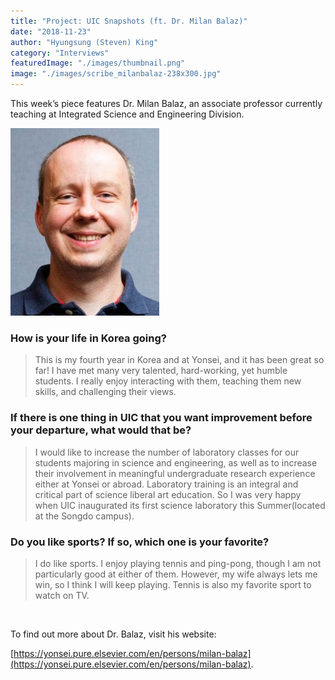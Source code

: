 ```yaml
---
title: "Project: UIC Snapshots (ft. Dr. Milan Balaz)"
date: "2018-11-23"
author: "Hyungsung (Steven) King"
category: "Interviews"
featuredImage: "./images/thumbnail.png"
image: "./images/scribe_milanbalaz-238x300.jpg"
---
```


This week’s piece features Dr. Milan Balaz, an associate professor currently teaching at Integrated Science and Engineering Division.

![](./images/scribe_milanbalaz-238x300.jpg)

### How is your life in Korea going?

> This is my fourth year in Korea and at Yonsei, and it has been great so far! I have met many very talented, hard-working, yet humble students. I really enjoy interacting with them, teaching them new skills, and challenging their views.

### If there is one thing in UIC that you want improvement before your departure, what would that be?

> I would like to increase the number of laboratory classes for our students majoring in science and engineering, as well as to increase their involvement in meaningful undergraduate research experience either at Yonsei or abroad. Laboratory training is an integral and critical part of science liberal art education. So I was very happy when UIC inaugurated its first science laboratory this Summer(located at the Songdo campus).

### Do you like sports? If so, which one is your favorite?

> I do like sports. I enjoy playing tennis and ping-pong, though I am not particularly good at either of them. However, my wife always lets me win, so I think I will keep playing. Tennis is also my favorite sport to watch on TV.

 

To find out more about Dr. Balaz, visit his website:

[https://yonsei.pure.elsevier.com/en/persons/milan-balaz](https://yonsei.pure.elsevier.com/en/persons/milan-balaz).
